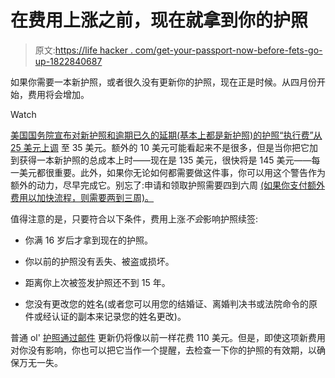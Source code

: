 # 在费用上涨之前，现在就拿到你的护照

> 原文:[https://life hacker . com/get-your-passport-now-before-fets-go-up-1822840687](https://lifehacker.com/get-your-passport-now-before-fees-go-up-1822840687)

如果你需要一本新护照，或者很久没有更新你的护照，现在正是时候。从四月份开始，费用将会增加。

Watch

[美国国务院宣布对新护照和逾期已久的延期(基本上都是新护照)的护照“执行费”从 25 美元上调](https://www.state.gov/r/pa/prs/ps/2018/01/277799.htm) 至 35 美元。额外的 10 美元可能看起来不是很多，但是当你把它加到获得一本新护照的总成本上时——现在是 135 美元，很快将是 145 美元——每一美元都很重要。此外，如果你无论如何都需要做这件事，你可以用这个警告作为额外的动力，尽早完成它。别忘了:申请和领取护照需要四到六周 [(如果你支付额外费用以加快流程，则需要两到三周)。](https://travel.state.gov/content/travel/en/passports/apply-renew-passport/apply-in-person.html)

值得注意的是，只要符合以下条件，费用上涨*不会*影响护照续签:

*   你满 16 岁后才拿到现在的护照。

*   你以前的护照没有丢失、被盗或损坏。

*   距离你上次被签发护照还不到 15 年。

*   您没有更改您的姓名(或者您可以用您的结婚证、离婚判决书或法院命令的原件或经认证的副本来记录您的姓名更改)。

普通 ol' [护照通过邮件](https://travel.state.gov/content/travel/en/passports/apply-renew-passport/renew-by-mail.html) 更新仍将像以前一样花费 110 美元。但是，即使这项新费用对你没有影响，你也可以把它当作一个提醒，去检查一下你的护照的有效期，以确保万无一失。